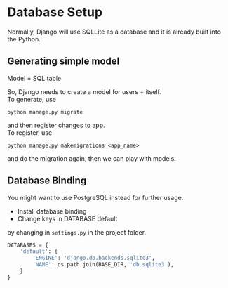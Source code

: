 # Database Setup
Normally, Django will use SQLLite as a database and it is already built into the Python.

## Generating simple model
Model = SQL table

So, Django needs to create a model for users + itself.<br>
To generate, use

```
python manage.py migrate
```

and then register changes to app.<br>
To register, use
```
python manage.py makemigrations <app_name>
```

and do the migration again, then we can play with models.

## Database Binding
You might want to use PostgreSQL instead for further usage. 

- Install database binding
- Change keys in DATABASE default

by changing in `settings.py` in the project folder.
```python
DATABASES = {
    'default': {
        'ENGINE': 'django.db.backends.sqlite3',
        'NAME': os.path.join(BASE_DIR, 'db.sqlite3'),
    }
}
```